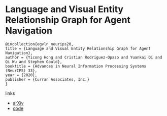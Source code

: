 # Language and Visual Entity Relationship Graph for Agent Navigation

```
@incollection{egvln_neurips20,
title = {Language and Visual Entity Relationship Graph for Agent Navigation},
author = {Yicong Hong and Cristian Rodriguez-Opazo and Yuankai Qi and Qi Wu and Stephen Gould},
booktitle = {Advances in Neural Information Processing Systems (NeurIPS) 33},
year = {2020},
publisher = {Curran Associates, Inc.}
}
```

links
- [arXiv](https://arxiv.org/abs/2010.09304)
- [code](https://github.com/YicongHong/Entity-Graph-VLN)
